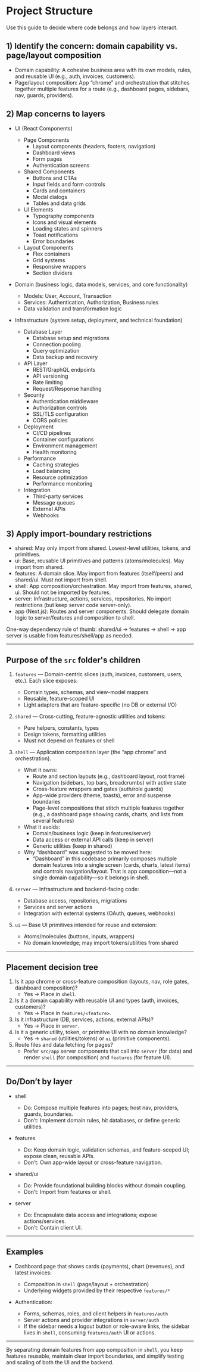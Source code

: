 # Project Structure

Use this guide to decide where code belongs and how layers interact.

## 1) Identify the concern: domain capability vs. page/layout composition

- Domain capability: A cohesive business area with its own models, rules, and reusable UI (e.g., auth, invoices, customers).
- Page/layout composition: App “chrome” and orchestration that stitches together multiple features for a route (e.g., dashboard pages, sidebars, nav, guards, providers).

## 2) Map concerns to layers

- UI (React Components)
    - Page Components
        - Layout components (headers, footers, navigation)
        - Dashboard views
        - Form pages
        - Authentication screens
    - Shared Components
        - Buttons and CTAs
        - Input fields and form controls
        - Cards and containers
        - Modal dialogs
        - Tables and data grids
    - UI Elements
        - Typography components
        - Icons and visual elements
        - Loading states and spinners
        - Toast notifications
        - Error boundaries
    - Layout Components
        - Flex containers
        - Grid systems
        - Responsive wrappers
        - Section dividers

- Domain (business logic, data models, services, and core functionality)
    - Models: User, Account, Transaction
    - Services: Authentication, Authorization, Business rules
    - Data validation and transformation logic

- Infrastructure (system setup, deployment, and technical foundation)
    - Database Layer
        - Database setup and migrations
        - Connection pooling
        - Query optimization
        - Data backup and recovery
    - API Layer
        - REST/GraphQL endpoints
        - API versioning
        - Rate limiting
        - Request/Response handling
    - Security
        - Authentication middleware
        - Authorization controls
        - SSL/TLS configuration
        - CORS policies
    - Deployment
        - CI/CD pipelines
        - Container configurations
        - Environment management
        - Health monitoring
    - Performance
        - Caching strategies
        - Load balancing
        - Resource optimization
        - Performance monitoring
    - Integration
        - Third-party services
        - Message queues
        - External APIs
        - Webhooks

## 3) Apply import-boundary restrictions

- shared: May only import from shared. Lowest-level utilities, tokens, and primitives.
- ui: Base, reusable UI primitives and patterns (atoms/molecules). May import from shared.
- features: A domain slice. May import from features (itself/peers) and shared/ui. Must not import from shell.
- shell: App composition/orchestration. May import from features, shared, ui. Should not be imported by features.
- server: Infrastructure, actions, services, repositories. No import restrictions (but keep server code server-only).
- app (Next.js): Routes and server components. Should delegate domain logic to server/features and composition to shell.

One-way dependency rule of thumb:
shared/ui -> features -> shell -> app
server is usable from features/shell/app as needed.

---

## Purpose of the `src` folder's children

1. `features` — Domain-centric slices (auth, invoices, customers, users, etc.). Each slice exposes:
    - Domain types, schemas, and view-model mappers
    - Reusable, feature-scoped UI
    - Light adapters that are feature-specific (no DB or external I/O)

2. `shared` — Cross-cutting, feature-agnostic utilities and tokens:
    - Pure helpers, constants, types
    - Design tokens, formatting utilities
    - Must not depend on features or shell

3. `shell` — Application composition layer (the “app chrome” and orchestration).
    - What it owns:
        - Route and section layouts (e.g., dashboard layout, root frame)
        - Navigation (sidebars, top bars, breadcrumbs) with active state
        - Cross-feature wrappers and gates (auth/role guards)
        - App-wide providers (theme, toasts), error and suspense boundaries
        - Page-level compositions that stitch multiple features together (e.g., a dashboard page showing cards, charts, and lists from several features)
    - What it avoids:
        - Domain/business logic (keep in features/server)
        - Data access or external API calls (keep in server)
        - Generic utilities (keep in shared)
    - Why “dashboard” was suggested to be moved here:
        - “Dashboard” in this codebase primarily composes multiple domain features into a single screen (cards, charts, latest items) and controls navigation/layout. That is app composition—not a single domain capability—so it belongs in shell.

4. `server` — Infrastructure and backend-facing code:
    - Database access, repositories, migrations
    - Services and server actions
    - Integration with external systems (OAuth, queues, webhooks)

5. `ui` — Base UI primitives intended for reuse and extension:
    - Atoms/molecules (buttons, inputs, wrappers)
    - No domain knowledge; may import tokens/utilities from shared

---

## Placement decision tree

1. Is it app chrome or cross-feature composition (layouts, nav, role gates, dashboard composition)?
    - Yes → Place in `shell`.
2. Is it a domain capability with reusable UI and types (auth, invoices, customers)?
    - Yes → Place in `features/<feature>`.
3. Is it infrastructure (DB, services, actions, external APIs)?
    - Yes → Place in `server`.
4. Is it a generic utility, token, or primitive UI with no domain knowledge?
    - Yes → `shared` (utilities/tokens) or `ui` (primitive components).
5. Route files and data fetching for pages?
    - Prefer `src/app` server components that call into `server` (for data) and render `shell` (for composition) and `features` (for feature UI).

---

## Do/Don’t by layer

- shell
    - Do: Compose multiple features into pages; host nav, providers, guards, boundaries.
    - Don’t: Implement domain rules, hit databases, or define generic utilities.

- features
    - Do: Keep domain logic, validation schemas, and feature-scoped UI; expose clean, reusable APIs.
    - Don’t: Own app-wide layout or cross-feature navigation.

- shared/ui
    - Do: Provide foundational building blocks without domain coupling.
    - Don’t: Import from features or shell.

- server
    - Do: Encapsulate data access and integrations; expose actions/services.
    - Don’t: Contain client UI.

---

## Examples

- Dashboard page that shows cards (payments), chart (revenues), and latest invoices:
    - Composition in `shell` (page/layout + orchestration)
    - Underlying widgets provided by their respective `features/*`

- Authentication:
    - Forms, schemas, roles, and client helpers in `features/auth`
    - Server actions and provider integrations in `server/auth`
    - If the sidebar needs a logout button or role-aware links, the sidebar lives in `shell`, consuming `features/auth` UI or actions.

---

By separating domain features from app composition in `shell`, you keep features reusable, maintain clear import boundaries, and simplify testing and scaling of both the UI and the backend.

